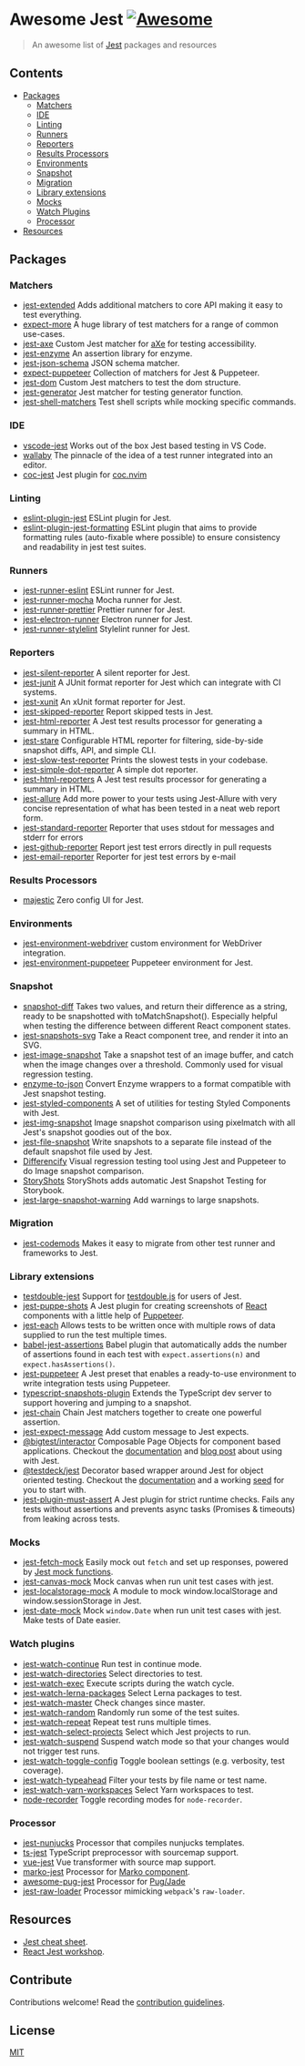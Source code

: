 # Awesome Jest [![Awesome](https://cdn.rawgit.com/sindresorhus/awesome/d7305f38d29fed78fa85652e3a63e154dd8e8829/media/badge.svg)](https://github.com/sindresorhus/awesome)

> An awesome list of [Jest](https://facebook.github.io/jest/) packages and resources


## Contents

- [Packages](#packages)
  * [Matchers](#matchers)
  * [IDE](#ide)
  * [Linting](#linting)
  * [Runners](#runners)
  * [Reporters](#reporters)
  * [Results Processors](#results-processors)
  * [Environments](#environments)
  * [Snapshot](#snapshot)
  * [Migration](#migration)
  * [Library extensions](#library-extensions)
  * [Mocks](#mocks)
  * [Watch Plugins](#watch-plugins)
  * [Processor](#processor)
- [Resources](#resources)


## Packages

### Matchers

- [jest-extended](https://www.github.com/jest-community/jest-extended) Adds additional matchers to core API making it easy to test everything.
- [expect-more](https://github.com/JamieMason/expect-more/tree/master/packages/expect-more-jest) A huge library of test matchers for a range of common use-cases.
- [jest-axe](https://github.com/nickcolley/jest-axe) Custom Jest matcher for [aXe](https://axe-core.org/) for testing accessibility.
- [jest-enzyme](https://github.com/FormidableLabs/enzyme-matchers/tree/master/packages/jest-enzyme) An assertion library for enzyme.
- [jest-json-schema](https://github.com/americanexpress/jest-json-schema) JSON schema matcher.
- [expect-puppeteer](https://github.com/smooth-code/jest-puppeteer/tree/master/packages/expect-puppeteer) Collection of matchers for Jest & Puppeteer.
- [jest-dom](https://github.com/gnapse/jest-dom) Custom Jest matchers to test the dom structure.
- [jest-generator](https://github.com/doniyor2109/jest-generator) Jest matcher for testing generator function.
- [jest-shell-matchers](https://github.com/raingerber/jest-shell-matchers) Test shell scripts while mocking specific commands.

### IDE

- [vscode-jest](https://www.github.com/jest-community/vscode-jest) Works out of the box Jest based testing in VS Code.
- [wallaby](https://github.com/wallabyjs/public/) The pinnacle of the idea of a test runner integrated into an editor.
- [coc-jest](https://github.com/neoclide/coc-jest) Jest plugin for [coc.nvim](https://github.com/neoclide/coc.nvim)

### Linting

- [eslint-plugin-jest](https://www.github.com/jest-community/eslint-plugin-jest) ESLint plugin for Jest.
- [eslint-plugin-jest-formatting](https://github.com/dangreenisrael/eslint-plugin-jest-formatting) ESLint plugin that aims to provide formatting rules (auto-fixable where possible) to ensure consistency and readability in jest test suites.

### Runners

- [jest-runner-eslint](https://www.github.com/jest-community/jest-runner-eslint) ESLint runner for Jest.
- [jest-runner-mocha](https://github.com/rogeliog/jest-runner-mocha) Mocha runner for Jest.
- [jest-runner-prettier](https://github.com/keplersj/jest-runner-prettier) Prettier runner for Jest.
- [jest-electron-runner](https://github.com/d4rkr00t/jest-electron-runner) Electron runner for Jest.
- [jest-runner-stylelint](https://github.com/keplersj/jest-runner-stylelint) Stylelint runner for Jest.

### Reporters

- [jest-silent-reporter](https://github.com/rickhanlonii/jest-silent-reporter) A silent reporter for Jest.
- [jest-junit](https://github.com/jest-community/jest-junit) A JUnit format reporter for Jest which can integrate with CI systems.
- [jest-xunit](https://github.com/sscaff1/jest-xunit) An xUnit format reporter for Jest.
- [jest-skipped-reporter](https://github.com/rickhanlonii/jest-skipped-reporter) Report skipped tests in Jest.
- [jest-html-reporter](https://github.com/Hargne/jest-html-reporter)  A Jest test results processor for generating a summary in HTML.
- [jest-stare](https://github.com/dkelosky/jest-stare) Configurable HTML reporter for filtering, side-by-side snapshot diffs, API, and simple CLI.
- [jest-slow-test-reporter](https://github.com/jodonnell/jest-slow-test-reporter) Prints the slowest tests in your codebase.
- [jest-simple-dot-reporter](https://github.com/jodonnell/jest-simple-dot-reporter) A simple dot reporter.
- [jest-html-reporters](https://github.com/Hazyzh/jest-html-reporters) A Jest test results processor for generating a summary in HTML.
- [jest-allure](https://github.com/zaqqaz/jest-allure) Add more power to your tests using Jest-Allure with very concise representation of what has been tested in a neat web report form.
- [jest-standard-reporter](https://github.com/chrisgalvan/jest-standard-reporter) Reporter that uses stdout for messages and stderr for errors
- [jest-github-reporter](https://github.com/hipstersmoothie/jest-github-reporter) Report jest test errors directly in pull requests
- [jest-email-reporter](https://github.com/tglink/jest-email-reporter) Reporter for jest test errors by e-mail

### Results Processors

- [majestic](https://github.com/Raathigesh/majestic) Zero config UI for Jest.

### Environments

- [jest-environment-webdriver](https://github.com/alexeyraspopov/jest-webdriver) custom environment for WebDriver integration.
- [jest-environment-puppeteer](https://github.com/smooth-code/jest-puppeteer/tree/master/packages/jest-environment-puppeteer) Puppeteer environment for Jest.

### Snapshot

- [snapshot-diff](https://www.github.com/jest-community/snapshot-diff) Takes two values, and return their difference as a string, ready to be snapshotted with toMatchSnapshot(). Especially helpful when testing the difference between different React component states.
- [jest-snapshots-svg](https://www.github.com/jest-community/jest-snapshots-svg) Take a React component tree, and render it into an SVG.
- [jest-image-snapshot](https://github.com/americanexpress/jest-image-snapshot) Take a snapshot test of an image buffer, and catch when the image changes over a threshold. Commonly used for visual regression testing.
- [enzyme-to-json](https://github.com/adriantoine/enzyme-to-json) Convert Enzyme wrappers to a format compatible with Jest snapshot testing.
- [jest-styled-components](https://github.com/styled-components/jest-styled-components) A set of utilities for testing Styled Components with Jest.
- [jest-img-snapshot](https://github.com/donysukardi/jest-img-snapshot) Image snapshot comparison using pixelmatch with all Jest's snapshot goodies out of the box.
- [jest-file-snapshot](https://github.com/satya164/jest-file-snapshot) Write snapshots to a separate file instead of the default snapshot file used by Jest.
- [Differencify](https://github.com/NimaSoroush/differencify) Visual regression testing tool using Jest and Puppeteer to do Image snapshot comparison.
- [StoryShots](https://github.com/storybooks/storybook/tree/master/addons/storyshots/storyshots-core) StoryShots adds automatic Jest Snapshot Testing for Storybook.
- [jest-large-snapshot-warning](https://github.com/jomaxx/jest-large-snapshot-warning) Add warnings to large snapshots.

### Migration

- [jest-codemods](https://github.com/skovhus/jest-codemods) Makes it easy to migrate from other test runner and frameworks to Jest.

### Library extensions

- [testdouble-jest](https://github.com/testdouble/testdouble-jest) Support for [testdouble.js](https://github.com/testdouble/testdouble.js) for users of Jest.
- [jest-puppe-shots](https://github.com/macku/jest-puppe-shots) A Jest plugin for creating screenshots of [React](https://reactjs.org/) components with a little help of [Puppeteer](https://github.com/GoogleChrome/puppeteer).
- [jest-each](https://www.github.com/mattphillips/jest-each) Allows tests to be written once with multiple rows of data supplied to run the test multiple times.
- [babel-jest-assertions](https://www.github.com/mattphillips/babel-jest-assertions) Babel plugin that automatically adds the number of assertions found in each test with `expect.assertions(n)` and `expect.hasAssertions()`.
- [jest-puppeteer](https://github.com/smooth-code/jest-puppeteer) A Jest preset that enables a ready-to-use environment to write integration tests using Puppeteer.
- [typescript-snapshots-plugin](https://github.com/asvetliakov/typescript-snapshots-plugin) Extends the TypeScript dev server to support hovering and jumping to a snapshot.
- [jest-chain](https://github.com/mattphillips/jest-chain) Chain Jest matchers together to create one powerful assertion.
- [jest-expect-message](https://github.com/mattphillips/jest-expect-message) Add custom message to Jest expects.
- [@bigtest/interactor](https://www.bigtestjs.io/guides/interactors/introduction/) Composable Page Objects for component based applications. Checkout the [documentation](https://www.bigtestjs.io/guides/interactors/introduction/) and [blog post](https://medium.com/@robdel12/jest-bigtest-interactor-component-test-%EF%B8%8F-11b1947954c8) about using with Jest.
- [@testdeck/jest](https://github.com/testdeck/testdeck/) Decorator based wrapper around Jest for object oriented testing. Checkout the [documentation](https://testdeck.org) and a working [seed](https://github.com/testdeck/testdeck-jest-seed) for you to start with.
- [jest-plugin-must-assert](https://github.com/ballercat/jest-plugin-must-assert) A Jest plugin for strict runtime checks. Fails any tests without assertions and prevents async tasks (Promises & timeouts) from leaking across tests.

### Mocks

- [jest-fetch-mock](https://github.com/jefflau/jest-fetch-mock) Easily mock out `fetch` and set up responses, powered by [Jest mock functions](https://facebook.github.io/jest/docs/en/mock-functions.html).
- [jest-canvas-mock](https://github.com/hustcc/jest-canvas-mock) Mock canvas when run unit test cases with jest.
- [jest-localstorage-mock](https://github.com/clarkbw/jest-localstorage-mock) A module to mock window.localStorage and window.sessionStorage in Jest.
- [jest-date-mock](https://github.com/hustcc/jest-date-mock) Mock `window.Date` when run unit test cases with jest. Make tests of Date easier.

### Watch plugins

- [jest-watch-continue](https://github.com/unional/jest-watch-continue) Run test in continue mode.
- [jest-watch-directories](https://github.com/cameronhunter/jest-watch-directories/tree/master/packages/jest-watch-directories) Select directories to test.
- [jest-watch-exec](https://github.com/unional/jest-watch-exec) Execute scripts during the watch cycle.
- [jest-watch-lerna-packages](https://github.com/cameronhunter/jest-watch-directories/blob/master/packages/jest-watch-lerna-packages) Select Lerna packages to test.
- [jest-watch-master](https://github.com/rickhanlonii/jest-watch-master) Check changes since master.
- [jest-watch-random](https://github.com/unional/jest-watch-random) Randomly run some of the test suites.
- [jest-watch-repeat](https://github.com/unional/jest-watch-repeat) Repeat test runs multiple times.
- [jest-watch-select-projects](https://github.com/rogeliog/jest-watch-select-projects) Select which Jest projects to run.
- [jest-watch-suspend](https://github.com/unional/jest-watch-suspend) Suspend watch mode so that your changes would not trigger test runs.
- [jest-watch-toggle-config](https://github.com/jest-community/jest-watch-toggle-config) Toggle boolean settings (e.g. verbosity, test coverage).
- [jest-watch-typeahead](https://github.com/jest-community/jest-watch-typeahead) Filter your tests by file name or test name.
- [jest-watch-yarn-workspaces](https://github.com/cameronhunter/jest-watch-directories/tree/master/packages/jest-watch-yarn-workspaces) Select Yarn workspaces to test.
- [node-recorder](https://github.com/ericclemmons/node-recorder/#using-jest) Toggle recording modes for `node-recorder`.

### Processor

- [jest-nunjucks](https://github.com/denar90/jest-nunjucks) Processor that compiles nunjucks templates.
- [ts-jest](https://github.com/kulshekhar/ts-jest) TypeScript preprocessor with sourcemap support.
- [vue-jest](https://github.com/vuejs/vue-jest) Vue transformer with source map support.
- [marko-jest](https://github.com/abiyasa/marko-jest) Processor for [Marko component](https://markojs.com/).
- [awesome-pug-jest](https://github.com/iketari/awesome-pug-jest) Processor for [Pug/Jade](https://pugjs.org/)
- [jest-raw-loader](https://github.com/keplersj/jest-raw-loader) Processor mimicking `webpack`'s `raw-loader`.

## Resources

- [Jest cheat sheet](https://github.com/sapegin/jest-cheat-sheet).
- [React Jest workshop](https://github.com/kentcdodds/react-jest-workshop).


## Contribute

Contributions welcome! Read the [contribution guidelines](/CONTRIBUTING.md).


## License

[MIT](/LICENSE)
